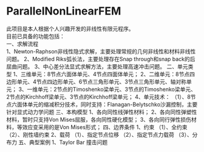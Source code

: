 # ParallelNonLinearFEM
此项目是本人根据个人兴趣开发的非线性有限元程序。  
目前已具备的功能包括：  
一、求解流程  
1、Newton-Raphson非线性隐式求解，主要处理常规的几何非线性和材料非线性问题。
2、Modified Riks弧长法，主要处理存在Snap through和snap back的后屈曲问题。
3、中心差分法显式求解方法，主要处理高速冲击问题。
二、单元类型
1、三维单元：8节点六面体单元、4节点四面体单元；
2、二维单元：8节点四边形单元、4节点四边形单元、6节点三角形单元、3节点三角形单元、轴对称单元；
3、一维单元：2节点的Timoshenko梁单元、3节点的Timoshenko梁单元、2节点的Kirchhoff梁单元、3节点的Kirchhoff梁单元；
4、单元技术：
   （1）、8节点六面体单元的缩减积分技术，同时支持：Flanagan-Belytschko沙漏控制，主要针对显式动力学问题
三、本构模型
1、各向同性线弹性材料；
2、各向同性弹塑性材料，暂时只支持Von Mises屈服，各向同性硬化模型；
3、各向同行弹性损伤材料，等效应变采用的是Von Mises形式；
四、边界条件
1、约束
   （1）、全约束
   （2）、刚性墙约束
2、载荷
   （1）、指定节点位移
   （2）、指定节点力载荷
   （3）、分布力
五、典型案例
1、Taylor Bar 撞击问题
